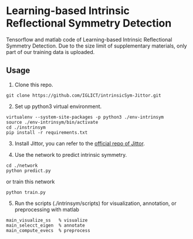 # Learning-based Intrinsic Reflectional Symmetry Detection
Tensorflow and matlab code of Learning-based Intrinsic Reflectional Symmetry Detection. Due to the size limit of supplementary materials, only part of our training data is uploaded.

## Usage

  1. Clone this repo.
   ```
   git clone https://github.com/IGLICT/intrinsicSym-Jittor.git
   ```

  2. Set up python3 virtual environment.
   ```
   virtualenv --system-site-packages -p python3 ./env-intrinsym
   source ./env-intrinsym/bin/activate
   cd ./instrinsym
   pip install -r requirements.txt
   ```

  3. Install Jittor, you can refer to the [official repo of Jittor](https://github.com/Jittor/jittor).


  4. Use the network to predict intrinsic symmetry.
   ```
   cd ./network
   python predict.py
   ```
   or train this network
   ```
   python train.py
   ```

  5. Run the scripts (./intrinsym/scripts) for visualization, annotation, or preprocessing with matlab
   ```
   main_visualize_ss   % visualize
   main_selecct_eigen  % annotate
   main_compute_evecs  % preprocess
